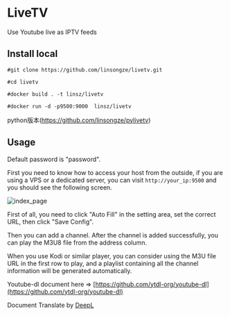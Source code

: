# LiveTV
Use Youtube live as IPTV feeds

## Install local
```
#git clone https://github.com/linsongze/livetv.git

#cd livetv 

#docker build . -t linsz/livetv

#docker run -d -p9500:9000  linsz/livetv

```


python版本(https://github.com/linsongze/pylivetv)


## Usage

Default password is "password".

First you need to know how to access your host from the outside, if you are using a VPS or a dedicated server, you can visit `http://your_ip:9500` and you should see the following screen.

![index_page](pic/index-en.png)

First of all, you need to click "Auto Fill" in the setting area, set the correct URL, then click "Save Config".

Then you can add a channel. After the channel is added successfully, you can play the M3U8 file from the address column.

When you use Kodi or similar player, you can consider using the M3U file URL in the first row to play, and a playlist containing all the channel information will be generated automatically.

Youtube-dl document here => [https://github.com/ytdl-org/youtube-dl](https://github.com/ytdl-org/youtube-dl)

Document Translate by [DeepL](https://www.deepl.com/zh/translator)
